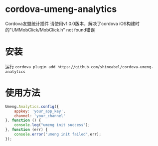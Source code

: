 # cordova-umeng-analytics

Cordova友盟统计插件
请使用v1.0.0版本，解决了cordova iOS构建时的"UMMobClick/MobClick.h" not found错误
# 安装

运行 ```cordova plugin add https://github.com/shineabel/cordova-umeng-analytics``` 


# 使用方法


```Javascript
Umeng.Analytics.config({
    appkey: 'your_app_key', 
    channel: 'your_channel'
}, function () {
    console.log("umeng init success");
}, function (err) {
    console.error("umeng init failed",err);
});
```